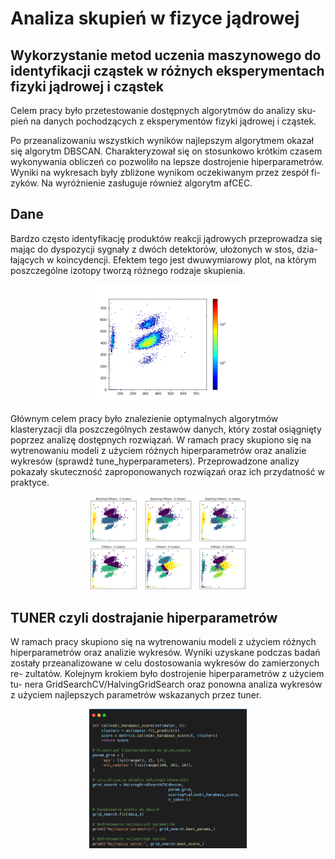 # Analiza skupień w fizyce jądrowej

## Wykorzystanie metod uczenia maszynowego do identyfikacji cząstek w różnych eksperymentach fizyki jądrowej i cząstek

Celem pracy było przetestowanie dostępnych algorytmów do analizy sku-
pień na danych pochodzących z eksperymentów fizyki jądrowej i cząstek.

Po przeanalizowaniu wszystkich wyników najlepszym algorytmem okazał
się algorytm DBSCAN. Charakteryzował się on stosunkowo krótkim czasem
wykonywania obliczeń co pozwoliło na lepsze dostrojenie hiperparametrów.
Wyniki na wykresach były zbliżone wynikom oczekiwanym przez zespół fi-
zyków. Na wyróżnienie zasługuje również algorytm afCEC.

## Dane
Bardzo często identyfikację produktów reakcji jądrowych przeprowadza się
mając do dyspozycji sygnały z dwóch detektorów, ułożonych w stos, dzia-
łających w koincydencji. Efektem tego jest dwuwymiarowy plot, na którym
poszczególne izotopy tworzą różnego rodzaje skupienia.

<p align="center" width="100%">
    <img width="50%" src="https://github.com/ThePiekorz/Analiza_skupien_w_fizyce_jadrowej/blob/main/Plots/c12_data.png"> 
</p>

Głównym celem pracy było znalezienie optymalnych algorytmów klasteryzacji dla poszczególnych zestawów danych, który został osiągnięty poprzez analizę dostępnych rozwiązań. W ramach pracy skupiono się na wytrenowaniu modeli z użyciem różnych hiperparametrów oraz analizie wykresów (sprawdź tune_hyperparameters). Przeprowadzone analizy pokazały skuteczność zaproponowanych rozwiązań oraz ich przydatność w praktyce.

<p align="center" width="100%">
    <img width="50%" src="https://github.com/ThePiekorz/Analiza_skupien_w_fizyce_jadrowej/blob/main/Plots/Python_Kmeans/Kmeans_1.png"> 
</p>

## TUNER czyli dostrajanie hiperparametrów

W ramach pracy skupiono się na wytrenowaniu modeli z użyciem różnych
hiperparametrów oraz analizie wykresów. Wyniki uzyskane podczas badań
zostały przeanalizowane w celu dostosowania wykresów do zamierzonych re-
zultatów. Kolejnym krokiem było dostrojenie hiperparametrów z użyciem tu-
nera GridSearchCV/HalvingGridSearch oraz ponowna analiza wykresów z użyciem najlepszych
parametrów wskazanych przez tuner.

<p align="center" width="100%">
    <img width="50%" src="https://github.com/ThePiekorz/Analiza_skupien_w_fizyce_jadrowej/blob/main/tuning_scripts/tune_preview.png"> 
</p>





